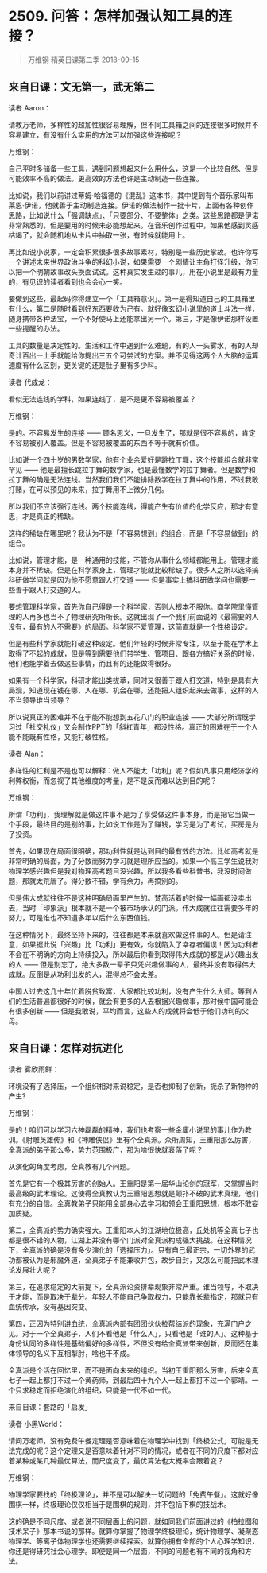 # 2509. 问答：怎样加强认知工具的连接？
> 万维钢·精英日课第二季
2018-09-15

## 来自日课：文无第一，武无第二

读者 Aaron：

请教万老师，多样性的超加性很容易理解，但不同工具箱之间的连接很多时候并不容易建立，有没有什么实用的方法可以加强这些连接呢？

万维钢：

自己平时多储备一些工具，遇到问题想起来什么用什么，这是一个比较自然、但是可能效率不高的做法。更高效的方法也许是主动制造一些连接。

比如说，我们以前讲过蒂姆·哈福德的《混乱》这本书，其中提到有个音乐家叫布莱恩·伊诺，他就善于主动制造连接。伊诺的做法制作一批卡片，上面有各种创作思路，比如说什么「强调缺点」、「只要部分、不要整体」之类。这些思路都是伊诺非常熟悉的，但是要用的时候未必能想起来。在音乐创作过程中，如果他感到灵感枯竭了，就会随机地从卡片中抽取一张，有时候就能用上。

再比如说小说家，一定会积累很多很多故事素材，特别是一些历史掌故。也许你写一个讲述未来世界政治斗争的科幻小说，如果需要一个剧情让主角打怪升级，你可以把一个明朝故事改头换面试试。这种真实发生过的事儿，用在小说里是最有力量的，有见识的读者看到也会会心一笑。

要做到这些，最起码你得建立一个「工具箱意识」。第一是得知道自己的工具箱里有什么，第二是随时看到好东西要收为己有。就好像玄幻小说里的道士斗法一样，随身携带各种法宝，一个不好使马上还能拿出另一个。第三，才是像伊诺那样设置一些提醒的办法。

工具的数量是决定性的。生活和工作中遇到什么难题，有的人一头雾水，有的人却奇计百出一上手就能给你提出三五个可尝试的方案。并不见得这两个人大脑的运算速度有什么区别，更关键的还是肚子里有多少料。

读者 代成龙：

看似无法连线的学科，如果连线了，是不是更不容易被覆盖？

万维钢：

是的。不容易发生的连接 —— 顾名思义，一旦发生了，那就是很不容易的，肯定不容易被别人覆盖。但是不容易被覆盖的东西不等于就有价值。

比如说一个四十岁的男数学家，他有个业余爱好是跳拉丁舞，这个技能组合就非常罕见 —— 他是最擅长跳拉丁舞的数学家，也是最懂数学的拉丁舞者。但是数学和拉丁舞的确是无法连线。当然我们我们不能排除数学在拉丁舞中的作用，不过我敢打赌，在可以预见的未来，拉丁舞用不上微分几何。

所以我们不应该强行连线。两个技能连线，得能产生有价值的化学反应，那才有意思，才是真正的稀缺。

这样的稀缺在哪里呢？我认为不是「不容易想到」的组合，而是「不容易做到」的组合。

比如说，管理才能，是一种通用的技能，不管你从事什么领域都能用上。管理才能本身并不稀缺。但是在科学家身上，管理才能就比较稀缺了。很多人之所以选择搞科研做学问就是因为他不愿意跟人打交道 —— 但是事实上搞科研做学问也需要一些善于跟人打交道的人。

要想管理科学家，首先你自己得是一个科学家，否则人根本不服你。商学院里懂管理的人再多也当不了物理研究所所长。这就出现了一个我们前面说的《最需要的人没有，最有的人不需要》的局面。科学家不爱管理，这简直就是一个性格设定。

但是有些科学家就能打破这种设定。他们年轻的时候非常专注，以至于能在学术上取得了不起的成就，但是等到需要他们带学生、管项目、跟各方搞好关系的时候，他们也能学着去做这些事情，而且有的还能做得很好。

如果有一个科学家，科研才能出类拔萃，同时又很善于跟人打交道，特别是具有大局观，知道现在钱在哪、人在哪、机会在哪，还能把人组织起来去做事，这样的人不当领导谁当领导？

所以说真正的困难并不在于能不能想到五花八门的职业连接 —— 大部分所谓既学习过「社交礼仪」又会制作PPT的「斜杠青年」都没性格。真正的困难在于一个人能不能既有性格，又能打破性格。

读者 Alan：

多样性的红利是不是也可以解释：做人不能太「功利」呢？假如凡事只用经济学的利弊权衡，而忽视了其他维度的考量，是不是反而难以达到目的呢？

万维钢：

所谓「功利」，我理解就是做这件事不是为了享受做这件事本身，而是把它当做一个手段，最终目的是别的事，比如说工作是为了赚钱，学习是为了考试，买房是为了投资。

首先，如果现在局面很明确，那功利性就是达到目的最有效的方法。比如高考就是非常明确的局面，为了分数而努力学习就是理所应当的。如果一个高三学生说我对物理学感兴趣但是我对物理高考题目没兴趣，所以我多看些科普书，我没时间做题，那就太荒唐了。得分数不错，学有余力，再搞别的。

但是伟大成就往往不是这种明确局面里产生的。梵高活着的时候一幅画都没卖出去，当时「印象派」根本就不是一个被市场承认的门派。伟大成就往往需要多年的努力，可是谁也不知道多年以后什么东西值钱。

在这种情况下，最终坚持下来的，往往都是本来就喜欢做这件事的人。但是请注意，如果据此说「兴趣」比「功利」更有效，你就陷入了幸存者偏误！因为功利者不会在不明确的方向上持续投入，所以最后你看到取得伟大成就的都是从兴趣出发的人 —— 但是别忘了，绝大多数一辈子只凭兴趣做事的人，最终并没有取得伟大成就。反倒是从功利出发的人，混得总不会太差。

中国人过去这几十年忙着脱贫致富，大家都比较功利，没有产生什么大师。等到人们的生活普遍都很好的时候，就会有更多的人去根据兴趣做事，那时候中国可能会有很多创新 —— 但是我敢说，平均而言，这些人的成就将会低于他们功利的父母。

## 来自日课：怎样对抗进化

读者 雾欣雨鲜：

环境没有了选择压，一个组织相对来说稳定，是否也抑制了创新，扼杀了新物种的产生?

万维钢：

是的！咱们可以学习六神磊磊的精神，我们也考察一些金庸小说里的事儿作为教训。《射雕英雄传》和《神雕侠侣》里有个全真派。众所周知，王重阳那么厉害，全真派的弟子那么多，势力范围极广，那为啥很快就衰落了呢？

从演化的角度考虑，全真教有几个问题。

首先是它有一个极其厉害的创始人。王重阳是第一届华山论剑的冠军，又掌握当时最高级的武术理论。这使得全真教认为王重阳思想就是颠扑不破的武术真理，他们有充分的自信。全真教弟子只能用全部身心去学习和领会王重阳思想，根本不敢妄加质疑。

第二，全真派的势力确实强大。王重阳本人的江湖地位极高，丘处机等全真七子也都是很不错的人物，江湖上并没有哪个门派对全真派构成强大挑战。在这种情况下，全真派的确是没有多少演化的「选择压力」。只有自己最正宗，一切外界的武功都被认为是邪魔外道，全真弟子不能兼收并包，故步自封，又怎么可能把武术理论发展壮大呢？

第三，在追求稳定的大前提下，全真派论资排辈现象非常严重。谁当领导，不取决于才能，而是取决于辈分。年轻人不能自己争取权力，只能靠长辈指定，那就只有血统传承，没有基因突变。

第四，正因为特别讲血统，全真派内部有团团伙伙拉帮结派的现象，充满门户之见。对于一个全真弟子，人们不看他是「什么人」，只看他是「谁的人」。这种基于身份认同的多样性是基础偏好的多样性，不但没有给全真派带来创新，反而还在集体领导的名义下互相掣肘，啥也干不成。

全真派是个活在回忆里，而不是面向未来的组织。当初王重阳那么厉害，后来全真七子一起上都打不过一个黄药师，到最后四十九个人一起上都打不过一个郭靖。一个只求稳定而拒绝演化的组织，只能是一代不如一代。

来自日课：套路的「启发」

读者 小黑World：

请问万老师，没有免费午餐定理是否意味着在物理学中找到「终极公式」可能是无法完成的呢？这个定理又是否意味着针对不同的情况，或者在不同的尺度下都对应着某种或某几种最优算法，而尺度变了，最优算法也大概率会跟着变？

万维钢：

物理学家要找的「终极理论」，并不是可以解决一切问题的「免费午餐」。这就好像围棋一样，终极理论仅仅相当于是围棋的规则，并不包括下棋的技战术。

这的确是不同尺度、或者说不同层面上的问题，就如同我们前面讲过的《柏拉图和技术呆子》那本书说的那样。就算你掌握了物理学终极理论，统计物理学、凝聚态物理学、等离子体物理学也还需要继续探索。就算你拥有全部的个人心理学知识，你还是得研究社会心理学。即便是同一个层面，不同的问题也有不同的视角和方法。


